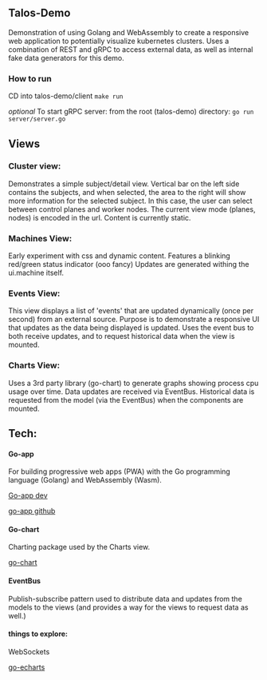 ## Talos-Demo
Demonstration of using Golang and WebAssembly to create a responsive web application to potentially visualize kubernetes clusters. Uses a combination of REST and gRPC to access external data, as well as internal fake data generators for this demo.


### How to run
CD into talos-demo/client
```make run```

*optional*
To start gRPC server:
from the root (talos-demo) directory:
```go run server/server.go```

## Views
### Cluster view:
Demonstrates a simple subject/detail view. Vertical bar on the left side contains the subjects, and when selected, the area to the right will show more information for the selected subject. In this case, the user can select between control planes and worker nodes. The current view mode (planes, nodes) is encoded in the url.
Content is currently static.

### Machines View:
Early experiment with css and dynamic content. Features a blinking red/green status indicator (ooo fancy) Updates are generated withing the ui.machine itself.

### Events View:
This view displays a list of 'events' that are updated dynamically (once per second) from an external source. Purpose is to demonstrate a responsive UI that updates as the data being displayed is updated. Uses the event bus to both receive updates, and to request historical data when the view is mounted.

### Charts View:
Uses a 3rd party library (go-chart) to generate graphs showing process cpu usage over time. Data updates are received via EventBus. Historical data is requested from the model (via the EventBus) when the components are mounted.


## Tech:

#### Go-app
For building progressive web apps (PWA) with the Go programming language (Golang) and WebAssembly (Wasm).

[Go-app dev](https://go-app.dev)

[go-app github](https://github.com/maxence-charriere/go-app)


#### Go-chart
Charting package used by the Charts view.

[go-chart](https://github.com/wcharczuk/go-chart)


#### EventBus
Publish-subscribe pattern used to distribute data and updates from the models to the views (and provides a way for the views to request data as well.)


#### things to explore:
WebSockets

[go-echarts](https://github.com/go-echarts/go-echarts)